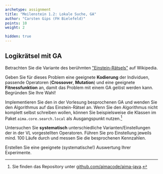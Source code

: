 ```yaml
---
archetype: assignment
title: "Meilenstein 1.2: Lokale Suche, GA"
author: "Carsten Gips (FH Bielefeld)"
points: 10
weight: 2

hidden: true
---
```




## Logikrätsel mit GA

Betrachten Sie die Variante des berühmten ["Einstein-Rätsels"](https://de.wikipedia.org/wiki/Zebrar%C3%A4tsel)
auf Wikipedia.

Geben Sie für dieses Problem eine geeignete **Kodierung** der Individuen,
passende Operatoren (**Crossover**, **Mutation**) und eine geeignete
**Fitnessfunktion** an, damit das Problem mit einem GA gelöst werden kann.
Begründen Sie Ihre Wahl!

Implementieren Sie den in der Vorlesung besprochenen GA und wenden Sie den
Algorithmus auf das Einstein-Rätsel an. Wenn Sie den Algorithmus nicht komplett
selbst schreiben wollen, können Sie beispielsweise die Klassen im Paket
`aima.core.search.local` als Ausgangspunkt nutzen.[^code]

Untersuchen Sie **systematisch** unterschiedliche Varianten/Einstellungen der
in der VL vorgestellten Operatoren. Führen Sie pro Einstellung jeweils mind.
100 Läufe durch und messen Sie die besprochenen Kennzahlen.

Erstellen Sie eine geeignete (systematische!) Auswertung Ihrer Experimente.


[^code]: Sie finden das Repository unter
[github.com/aimacode/aima-java](https://github.com/aimacode/aima-java).
